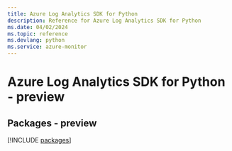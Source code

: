 ```yaml
---
title: Azure Log Analytics SDK for Python
description: Reference for Azure Log Analytics SDK for Python
ms.date: 04/02/2024
ms.topic: reference
ms.devlang: python
ms.service: azure-monitor
---
```

# Azure Log Analytics SDK for Python - preview
## Packages - preview
[!INCLUDE [packages](log-analytics-index.md)]